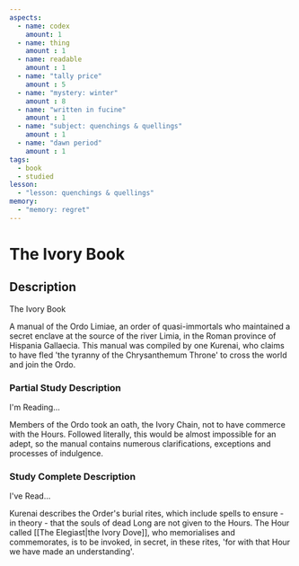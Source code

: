 ```yaml
---
aspects: 
  - name: codex
    amount: 1
  - name: thing
    amount : 1
  - name: readable
    amount : 1
  - name: "tally price"
    amount : 5
  - name: "mystery: winter"
    amount : 8
  - name: "written in fucine"
    amount : 1
  - name: "subject: quenchings & quellings"
    amount : 1
  - name: "dawn period"
    amount : 1
tags:
  - book
  - studied
lesson:
  - "lesson: quenchings & quellings"
memory:
  - "memory: regret"
---
```


# The Ivory Book

## Description
The Ivory Book

A manual of the Ordo Limiae, an order of quasi-immortals who maintained a secret enclave at the source of the river Limia, in the Roman province of Hispania Gallaecia. This manual was compiled by one Kurenai, who claims to have fled 'the tyranny of the Chrysanthemum Throne' to cross the world and join the Ordo.
### Partial Study Description
I'm Reading...

Members of the Ordo took an oath, the Ivory Chain, not to have commerce with the Hours. Followed literally, this would be almost impossible for an adept, so the manual contains numerous clarifications, exceptions and processes of indulgence.
### Study Complete Description
I've Read...

Kurenai describes the Order's burial rites, which include spells to ensure - in theory - that the souls of dead Long are not given to the Hours. The Hour called [[The Elegiast|the Ivory Dove]], who memorialises and commemorates, is to be invoked, in secret, in these rites, 'for with that Hour we have made an understanding'.